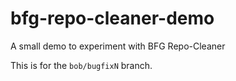# bfg-repo-cleaner-demo

A small demo to experiment with BFG Repo-Cleaner

This is for the `bob/bugfixN` branch.
